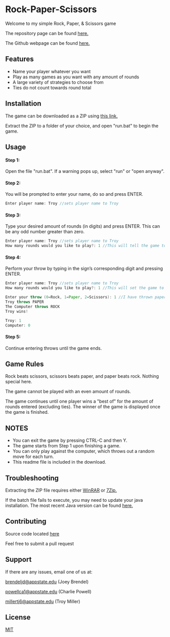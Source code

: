 # Rock-Paper-Scissors
Welcome to my simple Rock, Paper, & Scissors game

The repository page can be found <a href="https://github.com/JDBrendel159/Rock-Paper-Scissors">here.</a>

The Github webpage can be found <a href="http://jdbrendel159.github.io/Rock-Paper-Scissors/">here.</a>

## Features
* Name your player whatever you want
* Play as many games as you want with any amount of rounds
* A large variety of strategies to choose from
* Ties do not count towards round total

## Installation

The game can be downloaded as a ZIP using <a href="https://github.com/JDBrendel159/Rock-Paper-Scissors/archive/master.zip">this link.</a>

Extract the ZIP to a folder of your choice, and open "run.bat" to begin the game.

## Usage

#### Step 1:

Open the file "run.bat".  If a warning pops up, select "run" or "open anyway".

#### Step 2:

You will be prompted to enter your name, do so and press ENTER.
```java
Enter player name: Troy //sets player name to Troy
```

#### Step 3:

Type your desired amount of rounds (in digits) and press ENTER. This can be any odd number greater than zero.
```java
Enter player name: Troy //sets player name to Troy
How many rounds would you like to play?: 1 //This will tell the game to play a best of 1 round
```
#### Step  4:

Perform your throw by typing in the sign’s corresponding digit and pressing ENTER.
```java
Enter player name: Troy //sets player name to Troy
How many rounds would you like to play?: 1 //This will set the game to 1 round

Enter your throw (0=Rock, 1=Paper, 2=Scissors): 1 //I have thrown paper against the computer
Troy throws PAPER
The Computer throws ROCK
Troy wins!

Troy: 1
Computer: 0
```
#### Step 5:

Continue entering throws until the game ends.

## Game Rules
Rock beats scissors, scissors beats paper, and paper beats rock.  Nothing special here.

The game cannot be played with an even amount of rounds.

The game continues until one player wins a "best of" for the amount of rounds entered (excluding ties).
The winner of the game is displayed once the game is finished.

## NOTES
* You can exit the game by pressing CTRL-C and then Y.
* The game starts from Step 1 upon finishing a game.
* You can only play against the computer, which throws out a random move for each turn.
* This readme file is included in the download.

## Troubleshooting
Extracting the ZIP file requires either <a href="https://www.rarlab.com/download.htm">WinRAR</a> or <a href="https://www.7-zip.org">7Zip.</a>

If the batch file fails to execute, you may need to update your java installation.  The most recent Java version can be found <a href="https://www.java.com/en/download">here.</a>

## Contributing
Source code located [here](https://github.com/JDBrendel159/Rock-Paper-Scissors)

Feel free to submit a pull request

## Support
If there are any issues, email one of us at:

brendeljd@appstate.edu (Joey Brendel)

powellca1@appstate.edu (Charlie Powell)

millertj6@appstate.edu (Troy Miller)

## License
[MIT](https://choosealicense.com/licenses/mit/)


